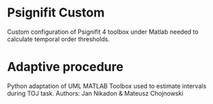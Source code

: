 # Psignifit Custom
Custom configuration of Psignifit 4 toolbox under Matlab needed to calculate temporal order thresholds.

# Adaptive procedure 
Python adaptation of UML MATLAB Toolbox used to estimate intervals during TOJ task.
Authors: Jan Nikadon & Mateusz Chojnowski
